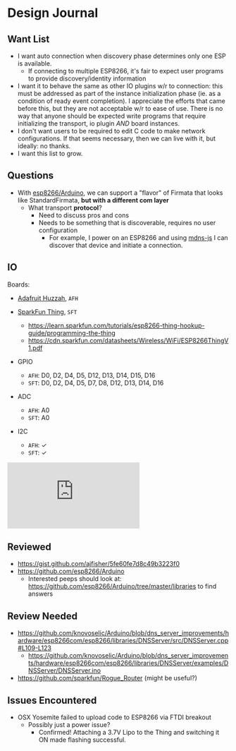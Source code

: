 # Design Journal


## Want List

- I want auto connection when discovery phase determines only one ESP is available.
  - If connecting to multiple ESP8266, it's fair to expect user programs to provide discovery/identity information
- I want it to behave the same as other IO plugins w/r to connection: this must be addressed as part of the instance initialization phase (ie. as a condition of ready event completion). I appreciate the efforts that came before this, but they are not acceptable w/r to ease of use. There is no way that anyone should be expected write programs that require initializing the transport, io plugin _AND_ board instances.
- I don't want users to be required to edit C code to make network configurations. If that seems necessary, then we can live with it, but ideally: no thanks.
- I want this list to grow. 

## Questions

- With [esp8266/Arduino](https://github.com/esp8266/Arduino), we can support a "flavor" of Firmata that looks like StandardFirmata, **but with a different com layer**
  - What transport **protocol**?
    - Need to discuss pros and cons
    - Needs to be something that is discoverable, requires no user configuration 
      - For example, I power on an ESP8266 and using [mdns-js](https://github.com/mdns-js/node-mdns-js) I can discover that device and initiate a connection. 





## IO

Boards: 

- [Adafruit Huzzah](https://learn.adafruit.com/adafruit-huzzah-esp8266-breakout/), `AFH`
- [SparkFun Thing](https://learn.sparkfun.com/tutorials/esp8266-thing-hookup-guide/), `SFT`
  - https://learn.sparkfun.com/tutorials/esp8266-thing-hookup-guide/programming-the-thing
  - https://cdn.sparkfun.com/datasheets/Wireless/WiFi/ESP8266ThingV1.pdf



- GPIO
  - `AFH`: D0, D2, D4, D5, D12, D13, D14, D15, D16
  - `SFT`: D0, D2, D4, D5, D7, D8, D12, D13, D14, D16
- ADC
  - `AFH`: A0
  - `SFT`: A0
- I2C
  - `AFH`: ✓
  - `SFT`: ✓

![](http://www.esp8266.com/wiki/lib/exe/fetch.php?media=pin_functions.png)


## Reviewed

- https://gist.github.com/ajfisher/5fe60fe7d8c49b3223f0
- https://github.com/esp8266/Arduino
  - Interested peeps should look at: https://github.com/esp8266/Arduino/tree/master/libraries to find answers

## Review Needed

- https://github.com/knovoselic/Arduino/blob/dns_server_improvements/hardware/esp8266com/esp8266/libraries/DNSServer/src/DNSServer.cpp#L109-L123
  + https://github.com/knovoselic/Arduino/blob/dns_server_improvements/hardware/esp8266com/esp8266/libraries/DNSServer/examples/DNSServer/DNSServer.ino
- https://github.com/sparkfun/Rogue_Router (might be useful?)

## Issues Encountered

- OSX Yosemite failed to upload code to ESP8266 via FTDI breakout
  - Possibly just a power issue?
    - Confirmed! Attaching a 3.7V Lipo to the Thing and switching it ON made flashing successful.


